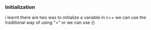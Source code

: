 ### Initialization
i learnt there are two was to initialize a variable in c++
we can use the traditional way of using "=" or we can use {} 
